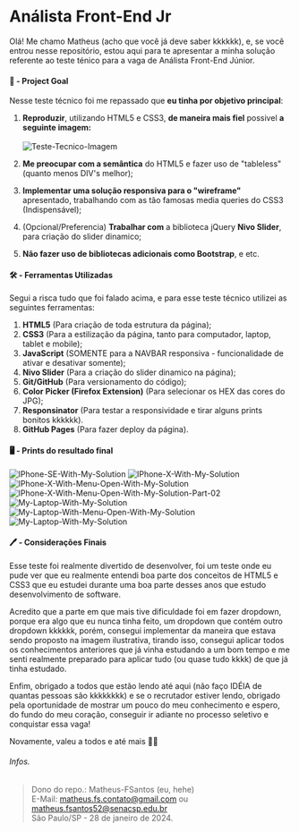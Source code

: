 # Análista Front-End Jr

Olá! Me chamo Matheus (acho que você já deve saber kkkkkk), e, se você entrou nesse repositório, estou aqui para te apresentar a minha solução referente ao teste ténico para a vaga de Análista Front-End Júnior.

#### 🎯 - Project Goal

Nesse teste técnico foi me repassado que **eu tinha por objetivo principal**:

1. **Reproduzir**, utilizando HTML5 e CSS3, **de maneira mais fiel** possivel **a seguinte imagem:** <br/><br/> ![Teste-Tecnico-Imagem](design-referencia.jpeg)

2. **Me preocupar com a semântica** do HTML5 e fazer uso de "tableless" (quanto menos DIV's melhor);

3. **Implementar uma solução responsiva para o "wireframe"** apresentado, trabalhando com as tão famosas media queries do CSS3 (Indispensável);

4. (Opcional/Preferencia) **Trabalhar com** a biblioteca jQuery **Nivo Slider**, para criação do slider dinamico;

5. **Não fazer uso de bibliotecas adicionais como Bootstrap**, e etc.

#### 🛠️ - Ferramentas Utilizadas

Segui a risca tudo que foi falado acima, e para esse teste técnico utilizei as seguintes ferramentas:

1. **HTML5** (Para criação de toda estrutura da página);
2. **CSS3** (Para a estilização da página, tanto para computador, laptop, tablet e mobile);
3. **JavaScript** (SOMENTE para a NAVBAR responsiva - funcionalidade de ativar e desativar somente);
4. **Nivo Slider** (Para a criação do slider dinamico na página);
5. **Git/GitHub** (Para versionamento do código);
6. **Color Picker (Firefox Extension)** (Para selecionar os HEX das cores do JPG);
7. **Responsinator** (Para testar a responsividade e tirar alguns prints bonitos kkkkkk).
8. **GitHub Pages** (Para fazer deploy da página).

#### 🖥️ - Prints do resultado final

![IPhone-SE-With-My-Solution](iphone-se.png)
![IPhone-X-With-My-Solution](iphone-x.png)
![IPhone-X-With-Menu-Open-With-My-Solution](menu-open-iphone-x.png)
![IPhone-X-With-Menu-Open-With-My-Solution-Part-02](menu-open-iphone-x-part-02.png)
![My-Laptop-With-My-Solution](my-laptop.png)
![My-Laptop-With-Menu-Open-With-My-Solution](menu-open-laptop.png)
![My-Laptop-With-My-Solution](my-laptop-2.png)

#### 🖊️ - Considerações Finais

Esse teste foi realmente divertido de desenvolver, foi um teste onde eu pude ver que eu realmente entendi boa parte dos conceitos de HTML5 e CSS3 que eu estudei durante uma boa parte desses anos que estudo desenvolvimento de software.

Acredito que a parte em que mais tive dificuldade foi em fazer dropdown, porque era algo que eu nunca tinha feito, um dropdown que contém outro dropdown kkkkkk, porém, consegui implementar da maneira que estava sendo proposto na imagem ilustrativa, tirando isso, consegui aplicar todos os conhecimentos anteriores que já vinha estudando a um bom tempo e me senti realmente preparado para aplicar tudo (ou quase tudo kkkk) de que já tinha estudado.

Enfim, obrigado a todos que estão lendo até aqui (não faço IDÉIA de quantas pessoas são kkkkkkkk) e se o recrutador estiver lendo, obrigado pela oportunidade de mostrar um pouco do meu conhecimento e espero, do fundo do meu coração, conseguir ir adiante no processo seletivo e conquistar essa vaga!

Novamente, valeu a todos e até mais 🧑‍💻

###### Infos.
> Dono do repo.: Matheus-FSantos (eu, hehe)<br/>E-Mail: matheus.fs.contato@gmail.com ou matheus.fsantos52@senacsp.edu.br<br/>São Paulo/SP - 28 de janeiro de 2024.
